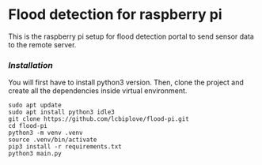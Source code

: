 # Flood detection for raspberry pi

This is the raspberry pi setup for flood detection portal to send sensor data to the remote server.

### _Installation_
You will first have to install python3 version. Then, clone the project and create all the dependencies inside virtual environment.
```
sudo apt update
sudo apt install python3 idle3
git clone https://github.com/lcbiplove/flood-pi.git
cd flood-pi
python3 -m venv .venv
source .venv/bin/activate
pip3 install -r requirements.txt
python3 main.py
```